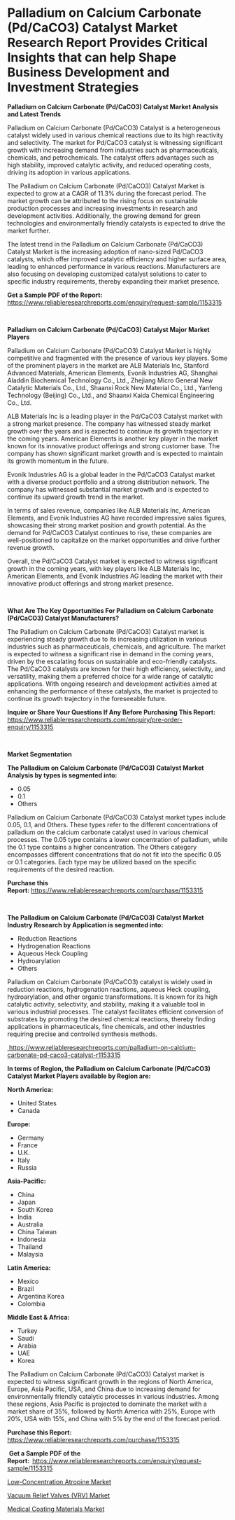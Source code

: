 <p><h1>Palladium on Calcium Carbonate (Pd/CaCO3) Catalyst Market Research Report Provides Critical Insights that can help Shape Business Development and Investment Strategies</h1></p><p><strong>Palladium on Calcium Carbonate (Pd/CaCO3) Catalyst Market Analysis and Latest Trends</strong></p>
<p><p>Palladium on Calcium Carbonate (Pd/CaCO3) Catalyst is a heterogeneous catalyst widely used in various chemical reactions due to its high reactivity and selectivity. The market for Pd/CaCO3 catalyst is witnessing significant growth with increasing demand from industries such as pharmaceuticals, chemicals, and petrochemicals. The catalyst offers advantages such as high stability, improved catalytic activity, and reduced operating costs, driving its adoption in various applications.</p><p>The Palladium on Calcium Carbonate (Pd/CaCO3) Catalyst Market is expected to grow at a CAGR of 11.3% during the forecast period. The market growth can be attributed to the rising focus on sustainable production processes and increasing investments in research and development activities. Additionally, the growing demand for green technologies and environmentally friendly catalysts is expected to drive the market further.</p><p>The latest trend in the Palladium on Calcium Carbonate (Pd/CaCO3) Catalyst Market is the increasing adoption of nano-sized Pd/CaCO3 catalysts, which offer improved catalytic efficiency and higher surface area, leading to enhanced performance in various reactions. Manufacturers are also focusing on developing customized catalyst solutions to cater to specific industry requirements, thereby expanding their market presence.</p></p>
<p><strong>Get a Sample PDF of the Report:&nbsp;</strong> <a href="https://www.reliableresearchreports.com/enquiry/request-sample/1153315">https://www.reliableresearchreports.com/enquiry/request-sample/1153315</a></p>
<p>&nbsp;</p>
<p><strong>Palladium on Calcium Carbonate (Pd/CaCO3) Catalyst Major Market Players</strong></p>
<p><p>Palladium on Calcium Carbonate (Pd/CaCO3) Catalyst Market is highly competitive and fragmented with the presence of various key players. Some of the prominent players in the market are ALB Materials Inc, Stanford Advanced Materials, American Elements, Evonik Industries AG, Shanghai Aladdin Biochemical Technology Co., Ltd., Zhejiang Micro General New Catalytic Materials Co., Ltd., Shaanxi Rock New Material Co., Ltd., Yanfeng Technology (Beijing) Co., Ltd., and Shaanxi Kaida Chemical Engineering Co., Ltd.</p><p>ALB Materials Inc is a leading player in the Pd/CaCO3 Catalyst market with a strong market presence. The company has witnessed steady market growth over the years and is expected to continue its growth trajectory in the coming years. American Elements is another key player in the market known for its innovative product offerings and strong customer base. The company has shown significant market growth and is expected to maintain its growth momentum in the future.</p><p>Evonik Industries AG is a global leader in the Pd/CaCO3 Catalyst market with a diverse product portfolio and a strong distribution network. The company has witnessed substantial market growth and is expected to continue its upward growth trend in the market.</p><p>In terms of sales revenue, companies like ALB Materials Inc, American Elements, and Evonik Industries AG have recorded impressive sales figures, showcasing their strong market position and growth potential. As the demand for Pd/CaCO3 Catalyst continues to rise, these companies are well-positioned to capitalize on the market opportunities and drive further revenue growth.</p><p>Overall, the Pd/CaCO3 Catalyst market is expected to witness significant growth in the coming years, with key players like ALB Materials Inc, American Elements, and Evonik Industries AG leading the market with their innovative product offerings and strong market presence.</p></p>
<p>&nbsp;</p>
<p><strong>What Are The Key Opportunities For Palladium on Calcium Carbonate (Pd/CaCO3) Catalyst Manufacturers?</strong></p>
<p><p>The Palladium on Calcium Carbonate (Pd/CaCO3) Catalyst market is experiencing steady growth due to its increasing utilization in various industries such as pharmaceuticals, chemicals, and agriculture. The market is expected to witness a significant rise in demand in the coming years, driven by the escalating focus on sustainable and eco-friendly catalysts. The Pd/CaCO3 catalysts are known for their high efficiency, selectivity, and versatility, making them a preferred choice for a wide range of catalytic applications. With ongoing research and development activities aimed at enhancing the performance of these catalysts, the market is projected to continue its growth trajectory in the foreseeable future.</p></p>
<p><strong>Inquire or Share Your Questions If Any Before Purchasing This Report:</strong> <a href="https://www.reliableresearchreports.com/enquiry/pre-order-enquiry/1153315">https://www.reliableresearchreports.com/enquiry/pre-order-enquiry/1153315</a></p>
<p>&nbsp;</p>
<p><strong>Market Segmentation</strong></p>
<p><strong>The Palladium on Calcium Carbonate (Pd/CaCO3) Catalyst Market Analysis by types is segmented into:</strong></p>
<p><ul><li>0.05</li><li>0.1</li><li>Others</li></ul></p>
<p><p>Palladium on Calcium Carbonate (Pd/CaCO3) Catalyst market types include 0.05, 0.1, and Others. These types refer to the different concentrations of palladium on the calcium carbonate catalyst used in various chemical processes. The 0.05 type contains a lower concentration of palladium, while the 0.1 type contains a higher concentration. The Others category encompasses different concentrations that do not fit into the specific 0.05 or 0.1 categories. Each type may be utilized based on the specific requirements of the desired reaction.</p></p>
<p><strong>Purchase this Report:&nbsp;</strong><a href="https://www.reliableresearchreports.com/purchase/1153315">https://www.reliableresearchreports.com/purchase/1153315</a></p>
<p>&nbsp;</p>
<p><strong>The Palladium on Calcium Carbonate (Pd/CaCO3) Catalyst Market Industry Research by Application is segmented into:</strong></p>
<p><ul><li>Reduction Reactions</li><li>Hydrogenation Reactions</li><li>Aqueous Heck Coupling</li><li>Hydroarylation</li><li>Others</li></ul></p>
<p><p>Palladium on Calcium Carbonate (Pd/CaCO3) catalyst is widely used in reduction reactions, hydrogenation reactions, aqueous Heck coupling, hydroarylation, and other organic transformations. It is known for its high catalytic activity, selectivity, and stability, making it a valuable tool in various industrial processes. The catalyst facilitates efficient conversion of substrates by promoting the desired chemical reactions, thereby finding applications in pharmaceuticals, fine chemicals, and other industries requiring precise and controlled synthesis methods.</p></p>
<p><a href="https://www.reliableresearchreports.com/palladium-on-calcium-carbonate-pd-caco3-catalyst-r1153315">&nbsp;https://www.reliableresearchreports.com/palladium-on-calcium-carbonate-pd-caco3-catalyst-r1153315</a></p>
<p><strong>In terms of Region, the Palladium on Calcium Carbonate (Pd/CaCO3) Catalyst Market Players available by Region are:</strong></p>
<p>
    <p> <strong> North America: </strong>
        <ul>
            <li>United States</li>
            <li>Canada</li>
        </ul>
        </p> 
    <p> <strong> Europe: </strong>
        <ul>
            <li>Germany</li>
            <li>France</li>
            <li>U.K.</li>
            <li>Italy</li>
            <li>Russia</li>
        </ul>
        </p> 
    <p> <strong> Asia-Pacific: </strong>
        <ul>
            <li>China</li>
            <li>Japan</li>
            <li>South Korea</li>
            <li>India</li>
            <li>Australia</li>
            <li>China Taiwan</li>
            <li>Indonesia</li>
            <li>Thailand</li>
            <li>Malaysia</li>
        </ul>
        </p> 
    <p> <strong> Latin America: </strong>
        <ul>
            <li>Mexico</li>
            <li>Brazil</li>
            <li>Argentina Korea</li>
            <li>Colombia</li>
        </ul>
        </p> 
    <p> <strong> Middle East & Africa: </strong>
        <ul>
            <li>Turkey</li>
            <li>Saudi</li>
            <li>Arabia</li>
            <li>UAE</li>
            <li>Korea</li>
        </ul>
    </p>
    </p>
<p><p>The Palladium on Calcium Carbonate (Pd/CaCO3) Catalyst market is expected to witness significant growth in the regions of North America, Europe, Asia Pacific, USA, and China due to increasing demand for environmentally friendly catalytic processes in various industries. Among these regions, Asia Pacific is projected to dominate the market with a market share of 35%, followed by North America with 25%, Europe with 20%, USA with 15%, and China with 5% by the end of the forecast period.</p></p>
<p><strong>Purchase this Report: </strong><a href="https://www.reliableresearchreports.com/purchase/1153315">https://www.reliableresearchreports.com/purchase/1153315</a></p>
<p>&nbsp;<strong>Get a Sample PDF of the Report:&nbsp;&nbsp;</strong><a href="https://www.reliableresearchreports.com/enquiry/request-sample/1153315">https://www.reliableresearchreports.com/enquiry/request-sample/1153315</a></p>
<p><strong></strong></p>
<p><p><a href="https://github.com/edytherolanlouisejk1miz0wig/Market-Research-Report-List-3/blob/main/low-concentration-atropine-market.md">Low-Concentration Atropine Market</a></p><p><a href="https://view.publitas.com/reportprime-1/vacuum-relief-valves-vrv-market-share-size-trends-industry-analysis-report-by-application-power-oil-and-gas-chemical-automotive-others-by-type-spring-loaded-type-weight-loaded-type-others-and-forecast-2024-2031/">Vacuum Relief Valves (VRV) Market</a></p><p><a href="https://github.com/peachesmcdowel1/Market-Research-Report-List-3/blob/main/medical-coating-materials-market.md">Medical Coating Materials Market</a></p></p>